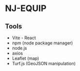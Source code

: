 # NJ-EQUIP

## Tools
- Vite - React
- npm (node package manager)
- node.js
- axios
- Leaflet (map)
- Turf.js (GeoJSON manipulation)


